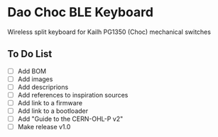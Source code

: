 # Dao Choc BLE Keyboard
Wireless split keyboard for Kailh PG1350 (Choc) mechanical switches

## To Do List
- [ ] Add BOM
- [ ] Add images
- [ ] Add descriprions
- [ ] Add references to inspiration sources
- [ ] Add link to a firmware
- [ ] Add link to a bootloader
- [ ] Add "Guide to the CERN-OHL-P v2"
- [ ] Make release v1.0
